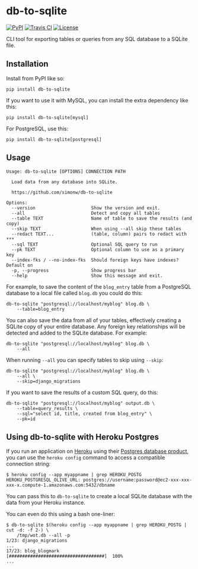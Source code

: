 # db-to-sqlite

[![PyPI](https://img.shields.io/pypi/v/db-to-sqlite.svg)](https://pypi.python.org/pypi/db-to-sqlite)
[![Travis CI](https://travis-ci.com/simonw/db-to-sqlite.svg?branch=master)](https://travis-ci.com/simonw/db-to-sqlite)
[![License](https://img.shields.io/badge/license-Apache%202.0-blue.svg)](https://github.com/simonw/db-to-sqlite/blob/master/LICENSE)

CLI tool for exporting tables or queries from any SQL database to a SQLite file.

## Installation

Install from PyPI like so:

    pip install db-to-sqlite

If you want to use it with MySQL, you can install the extra dependency like this:

    pip install db-to-sqlite[mysql]

For PostgreSQL, use this:

    pip install db-to-sqlite[postgresql]

## Usage

    Usage: db-to-sqlite [OPTIONS] CONNECTION PATH

      Load data from any database into SQLite.

      https://github.com/simonw/db-to-sqlite

    Options:
      --version                     Show the version and exit.
      --all                         Detect and copy all tables
      --table TEXT                  Name of table to save the results (and copy)
      --skip TEXT                   When using --all skip these tables
      --redact TEXT...              (table, column) pairs to redact with ***
      --sql TEXT                    Optional SQL query to run
      --pk TEXT                     Optional column to use as a primary key
      --index-fks / --no-index-fks  Should foreign keys have indexes? Default on
      -p, --progress                Show progress bar
      --help                        Show this message and exit.


For example, to save the content of the `blog_entry` table from a PostgreSQL database to a local file called `blog.db` you could do this:

    db-to-sqlite "postgresql://localhost/myblog" blog.db \
        --table=blog_entry

You can also save the data from all of your tables, effectively creating a SQLite copy of your entire database. Any foreign key relationships will be detected and added to the SQLite database. For example:

    db-to-sqlite "postgresql://localhost/myblog" blog.db \
        --all

When running `--all` you can specify tables to skip using `--skip`:

    db-to-sqlite "postgresql://localhost/myblog" blog.db \
        --all \
        --skip=django_migrations

If you want to save the results of a custom SQL query, do this:

    db-to-sqlite "postgresql://localhost/myblog" output.db \
        --table=query_results \
        --sql="select id, title, created from blog_entry" \
        --pk=id

## Using db-to-sqlite with Heroku Postgres

If you run an application on [Heroku](https://www.heroku.com/) using their [Postgres database product](https://www.heroku.com/postgres), you can use the `heroku config` command to access a compatible connection string:

    $ heroku config --app myappname | grep HEROKU_POSTG
    HEROKU_POSTGRESQL_OLIVE_URL: postgres://username:password@ec2-xxx-xxx-xxx-x.compute-1.amazonaws.com:5432/dbname

You can pass this to `db-to-sqlite` to create a local SQLite database with the data from your Heroku instance.

You can even do this using a bash one-liner:

    $ db-to-sqlite $(heroku config --app myappname | grep HEROKU_POSTG | cut -d: -f 2-) \
        /tmp/wot.db --all -p
    1/23: django_migrations
    ...
    17/23: blog_blogmark
    [####################################]  100%
    ...
